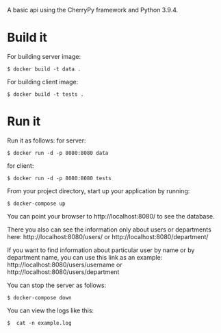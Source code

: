 A basic api using the CherryPy framework and Python 3.9.4.

Build it
==========

For building server image:

```
$ docker build -t data .
```

For building client image:

```
$ docker build -t tests .
```

Run it
========

Run it as follows:
for server:

```
$ docker run -d -p 8080:8080 data
```

for client:

```
$ docker run -d -p 8080:8080 tests
```

From your project directory, start up your application by running:
```
$ docker-compose up
```

You can point your browser to http://localhost:8080/ to see the database.

There you also can see the information only about users or departments here:
http://localhost:8080/users/ or http://localhost:8080/department/

If you want to find information about particular user by name or by department name, you can use this link as an example:
http://localhost:8080/users/username or http://localhost:8080/users/department 

You can stop the server as follows:
```
$ docker-compose down
```

You can view the logs like this:
```
$  cat -n example.log
```
